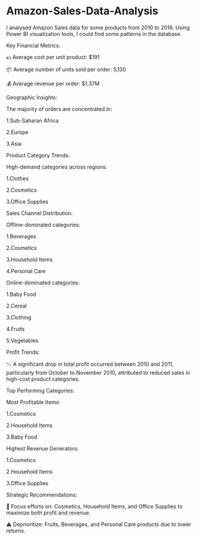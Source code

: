 # Amazon-Sales-Data-Analysis
I analysed Amazon Sales data for some products from 2010 to 2016. Using Power BI visualization tools, I could find some patterns in the database.

Key Financial Metrics:

💵 Average cost per unit product: $191

📦 Average number of units sold per order: 5,130

💰 Average revenue per order: $1.37M

Geographic Insights:

The majority of orders are concentrated in:

1.Sub-Saharan Africa

2.Europe

3.Asia

Product Category Trends:

High-demand categories across regions:

1.Clothes

2.Cosmetics

3.Office Supplies

Sales Channel Distribution:

Offline-dominated categories:

1.Beverages

2.Cosmetics

3.Household Items

4.Personal Care

Online-dominated categories:

1.Baby Food

2.Cereal

3.Clothing

4.Fruits

5.Vegetables

Profit Trends:

📉 A significant drop in total profit occurred between 2010 and 2011, particularly from October to November 2010, attributed to reduced sales in high-cost product categories.

Top Performing Categories:

Most Profitable Items:

1.Cosmetics

2.Household Items

3.Baby Food

Highest Revenue Generators:

1.Cosmetics

2.Household Items

3.Office Supplies

Strategic Recommendations:

📌 Focus efforts on: Cosmetics, Household Items, and Office Supplies to maximize both profit and revenue.

⚠️ Deprioritize: Fruits, Beverages, and Personal Care products due to lower returns.
